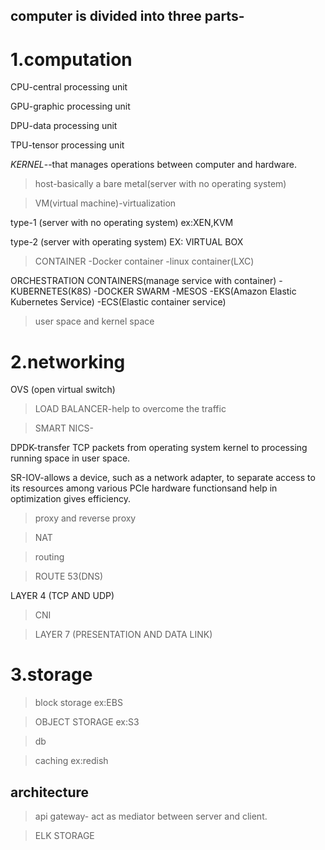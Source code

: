 ## computer is divided into three parts-

# 1.computation 

CPU-central processing unit 

GPU-graphic processing unit 

DPU-data processing unit

TPU-tensor processing unit

*KERNEL*--that manages operations between computer and hardware.

> host-basically a bare metal(server with no operating system)

> VM(virtual machine)-virtualization

  type-1 (server with no operating system) ex:XEN,KVM

  type-2 (server with operating system) EX: VIRTUAL BOX

  
> CONTAINER
  -Docker container
  -linux container(LXC)

  ORCHESTRATION CONTAINERS(manage service with container)
  -KUBERNETES(K8S)
  -DOCKER SWARM
  -MESOS
  -EKS(Amazon Elastic Kubernetes Service)
  -ECS(Elastic container service)   
> user space and kernel space

# 2.networking
OVS (open virtual switch)

>LOAD BALANCER-help to overcome the traffic

>SMART NICS-

  DPDK-transfer TCP packets from operating system kernel to processing running space in user space.
  
  SR-IOV-allows a device, such as a network adapter, to separate access to its resources among various PCIe hardware functionsand help in optimization gives efficiency.
  
>proxy and reverse proxy

>NAT

>routing

>ROUTE 53(DNS)

 LAYER 4 (TCP AND UDP)
 
>CNI

>LAYER 7 (PRESENTATION AND DATA LINK)

# 3.storage 
 > block storage ex:EBS

 > OBJECT STORAGE ex:S3

 > db

> caching ex:redish

## architecture
> api gateway- act as mediator between server and client.

> ELK STORAGE




> 
> 
